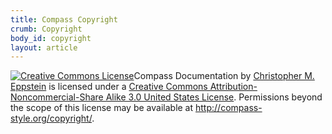 ```yaml
---
title: Compass Copyright
crumb: Copyright
body_id: copyright
layout: article
---
```

<a rel="license" href="http://creativecommons.org/licenses/by-nc-sa/3.0/us/" id="cc-logo"><img alt="Creative Commons License" style="border-width:0" src="http://i.creativecommons.org/l/by-nc-sa/3.0/us/88x31.png" /></a><span xmlns:dc="http://purl.org/dc/elements/1.1/" href="http://purl.org/dc/dcmitype/InteractiveResource" property="dc:title" rel="dc:type">Compass Documentation</span>
by <a xmlns:cc="http://creativecommons.org/ns#" href="http://eppsteins.net/chris" property="cc:attributionName" rel="cc:attributionURL">Christopher M. Eppstein</a>
is licensed under a <a rel="license" href="http://creativecommons.org/licenses/by-nc-sa/3.0/us/">Creative Commons Attribution-Noncommercial-Share Alike 3.0 United States License</a>.
Permissions beyond the scope of this license may be available at <a xmlns:cc="http://creativecommons.org/ns#" href="http://compass-style.org/copyright/" rel="cc:morePermissions">http://compass-style.org/copyright/</a>.
